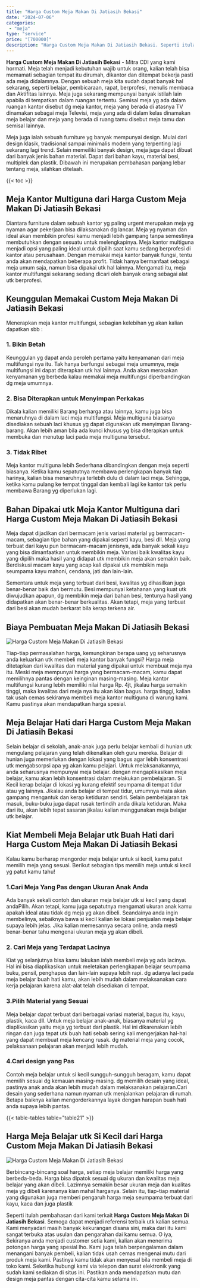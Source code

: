 ```yaml
---
title: "Harga Custom Meja Makan Di Jatiasih Bekasi"
date: "2024-07-06"
categories:
 - "meja"
type: "service"
price: "[700000]"
description: "Harga Custom Meja Makan Di Jatiasih Bekasi. Seperti itulah pembahasan dari kami terkait **Harga Custom Meja Makan Di Jatiasih Bekasi**. Semoga dapat menjadi..."
---
```


**Harga Custom Meja Makan Di Jatiasih Bekasi** - Mitra CDI yang kami hormati. Meja telah menjadi kebutuhan wajib untuk orang, kalian telah bisa memamati sebagian tempat itu dirumah, dikantor dan ditempat bekerja pasti ada meja didalamnya. Dengan sebuah meja kita sudah dapat banyak hal sekarang, seperti belajar, pembicaraan, rapat, berprofesi, menulis membaca dan Aktifitas lainnya. Meja juga sekarang mempunyai banyak istilah lain apabila di tempatkan dalam ruangan tertentu. Semisal meja yg ada dalam ruangan kantor disebut dg meja kantor, meja yang berada di atasnya TV dinamakan sebagai meja Televisi, meja yang ada di dalam kelas dinamakan meja belajar dan meja yang berada di ruang tamu disebut meja tamu dan semisal lainnya.

Meja juga ialah sebuah furniture yg banyak mempunyai design. Mulai dari design klasik, tradisional sampai minimalis modern yang terpenting lagi sekarang lagi trend. Selain memeiliki banyak design, meja juga dapat dibuat dari banyak jenis bahan material. Dapat dari bahan kayu, material besi, multiplek dan plastik. Dibawah ini merupakan pembahasan panjang lebar tentang meja, silahkan ditelaah.

{{< toc >}}

## Meja Kantor Multiguna dari Harga Custom Meja Makan Di Jatiasih Bekasi

Diantara furniture dalam sebuah kantor yg paling urgent merupakan meja yg nyaman agar pekerjaan bisa dilaksanakan dg lancar. Meja yg nyaman dan ideal akan membikin profesi kamu menjadi lebih gampang tanpa semestinya membutuhkan dengan sesuatu untuk melengkapinya. Meja kantor multiguna menjadi opsi yang paling ideal untuk dipilih saat kamu sedang berprofesi di kantor atau perusahaan. Dengan memakai meja kantor banyak fungsi, tentu anda akan mendapatkan beberapa profit. Tidak hanya bermanfaat sebagai meja umum saja, namun bisa dipakai utk hal lainnya. Mengamati itu, meja kantor multifungsi sekarang sedang dicari oleh banyak orang sebagai alat utk berprofesi.

## Keunggulan Memakai Custom Meja Makan Di Jatiasih Bekasi

Menerapkan meja kantor multifungsi, sebagian kelebihan yg akan kalian dapatkan sbb :

### 1\. Bikin Betah

Keunggulan yg dapat anda peroleh pertama yaitu kenyamanan dari meja multifungsi nya itu. Tak hanya berfungsi sebagai meja umumnya, meja multifungsi ini dapat diterapkan utk hal lainnya. Anda akan merasakan kenyamanan yg berbeda kalau memakai meja multifungsi diperbandingkan dg meja umumnya.

### 2\. Bisa Diterapkan untuk Menyimpan Perkakas

Dikala kalian memiliki Barang berharga atau lainnya, kamu juga bisa menaruhnya di dalam laci meja multifungsi. Meja multiguna biasanya disediakan sebuah laci khusus yg dapat digunakan utk menyimpan Barang-barang. Akan lebih aman bila ada kunci khusus yg bisa diterapkan untuk membuka dan menutup laci pada meja multiguna tersebut.

### 3\. Tidak Ribet

Meja kantor multiguna lebih Sederhana dibandingkan dengan meja seperti biasanya. Ketika kamu sepatutnya membawa perlengkapan banyak tiap harinya, kalian bisa menaruhnya terlebih dulu di dalam laci meja. Sehingga, ketika kamu pulang ke tempat tinggal dan kembali lagi ke kantor tak perlu membawa Barang yg diperlukan lagi.

## Bahan Dipakai utk Meja Kantor Multiguna dari Harga Custom Meja Makan Di Jatiasih Bekasi

Meja dapat dijadikan dari bermacam jenis variasi material yg bermacam-macam, sebagian tipe bahan yang dipakai seperti kayu, besi dll. Meja yang terbuat dari kayu pun bermacam-macam jenisnya, ada banyak sekali kayu yang bisa dimanfaatkan untuk membikin meja. Variasi baik kwalitas kayu yang dipilih maka hasil yang didapat utk membikin meja akan semakin baik. Berdiskusi macam kayu yang acap kali dipakai utk membikin meja seumpama kayu mahoni, cendana, jati dan lain-lain.

Sementara untuk meja yang terbuat dari besi, kwalitas yg dihasilkan juga benar-benar baik dan bermutu. Besi mempunyai ketahanan yang kuat utk diwujudkan apapun, dg membikin meja dari bahan besi, tentunya hasil yang didapatkan akan benar-benar berkualitas. Akan tetapi, meja yang terbuat dari besi akan mudah berkarat bila kerap terkena air.

## Biaya Pembuatan Meja Makan Di Jatiasih Bekasi

![Harga Custom Meja Makan Di Jatiasih Bekasi](/images/meja/meja-dewasa-020.jpg)

Tiap-tiap permasalahan harga, kemungkinan berapa uang yg seharusnya anda keluarkan utk membeli meja kantor banyak fungsi? Harga meja ditetapkan dari kwalitas dan material yang dipakai untuk membuat meja nya itu. Meski meja mempunyai harga yang bermacam-macam, kamu dapat memilihnya pantas dengan keinginan masing-masing. Meja kantor multifungsi kurang lebih memiliki nilai harga Rp. 4jt, jikalau harga semakin tinggi, maka kwalitas dari meja nya itu akan kian bagus. harga tinggi, kalian tak usah cemas sekiranya membeli meja kantor multiguna di warung kami. Kamu pastinya akan mendapatkan harga spesial.

## Meja Belajar Hati dari Harga Custom Meja Makan Di Jatiasih Bekasi

Selain belajar di sekolah, anak-anak juga perlu belajar kembali di hunian utk mengulang pelajaran yang telah dikenalkan oleh guru mereka. Belajar di hunian juga memerlukan dengan lokasi yang bagus agar lebih konsentrasi utk mengabsorpsi apa yg akan kamu pelajari. Untuk melaksanakannya, anda seharusnya mempunyai meja belajar. dengan mengaplikasikan meja belajar, kamu akan lebih konsentrasi dalam melakukan pembelajaran. Si Kecil kerap belajar di lokasi yg kurang efektif seumpama di tempat tidur atau yg lainnya. Jikalau anda belajar di tempat tidur, umumnya mata akan gampang mengantuk dan kerap ketiduran sendiri. Selain pembelajaran tak masuk, buku-buku juga dapat rusak tertindih anda dikala ketiduran. Maka dari itu, akan lebih tepat sasaran jikalau kalian menggunakan meja belajar utk belajar.

## Kiat Membeli Meja Belajar utk Buah Hati dari Harga Custom Meja Makan Di Jatiasih Bekasi

Kalau kamu berharap mengorder meja belajar untuk si kecil, kamu patut memilih meja yang sesuai. Berikut sebagian tips memilih meja untuk si kecil yg patut kamu tahu!

### 1.Cari Meja Yang Pas dengan Ukuran Anak Anda

Ada banyak sekali contoh dan ukuran meja belajar utk si kecil yang dapat andaPilih. Akan tetapi, kamu juga sepatutnya mengamati ukuran anak kamu apakah ideal atau tidak dg meja yg akan dibeli. Seandainya anda ingin membelinya, sebaiknya bawa si kecil kalian ke lokasi penjualan meja belajar supaya lebih jelas. Jika kalian memesannya secara online, anda mesti benar-benar tahu mengenai ukuran meja yg akan dibeli.

### 2\. Cari Meja yang Terdapat Lacinya

Kiat yg selanjutnya bisa kamu lakukan ialah membeli meja yg ada lacinya. Hal ini bisa diaplikasikan untuk meletakan perlengkapan belajar seumpama buku, pensil, penghapus dan lain-lain supaya lebih rapi. dg adanya laci pada meja belajar buah hati kamu, akan lebih mudah dalam melaksanakan cara kerja pelajaran karena alat-alat telah disediakan di tempat.

### 3.Pilih Material yang Sesuai

Meja belajar dapat terbuat dari berbagai variasi material, bagus itu, kayu, plastik, kaca dll. Untuk meja belajar anak-anak, biasanya material yg diaplikasikan yaitu meja yg terbuat dari plastik. Hal ini dikarenakan lebih ringan dan juga tepat utk buah hati sebab sering kali mengerjakan hal-hal yang dapat membuat meja kencang rusak. dg material meja yang cocok, pelaksanaan pelajaran akan menjadi lebih mudah.

### 4.Cari design yang Pas

Contoh meja belajar untuk si kecil sungguh-sungguh beragam, kamu dapat memilih sesuai dg kemauan masing-masing. dg memilih desain yang ideal, pastinya anak anda akan lebih mudah dalam melaksanakan pelajaran.Cari desain yang sederhana namun nyaman utk menjalankan pelajaran di rumah. Betapa baiknya kalian mengorderkannya layak dengan harapan buah hati anda supaya lebih pantas.

{{< table-tables table="table21" >}}

## Harga Meja Belajar utk Si Kecil dari Harga Custom Meja Makan Di Jatiasih Bekasi

![Harga Custom Meja Makan Di Jatiasih Bekasi](/images/meja/meja-anak-005.jpg)

Berbincang-bincang soal harga, setiap meja belajar memiliki harga yang berbeda-beda. Harga bisa dipatok sesuai dg ukuran dan kwalitas meja belajar yang akan dibeli. Lazimnya semakin besar ukuran meja dan kualitas meja yg dibeli karenanya kian mahal harganya. Selain itu, tiap-tiap material yang digunakan juga memberi pengaruh harga meja seumpama terbuat dari kayu, kaca dan juga plastik

Seperti itulah pembahasan dari kami terkait **Harga Custom Meja Makan Di Jatiasih Bekasi**. Semoga dapat menjadi referensi terbaik utk kalian semua. Kami menyadari masih banyak kekurangan disana sini, maka dari itu kami sangat terbuka atas usulan dan pengarahan dai kamu semua. O iya, Sekiranya anda menjadi customer setia kami, kalian akan menerima potongan harga yang spesial lho. Kami juga telah berpengalaman dalam menangani banyak pembeli, kalian tidak usah cemas mengenai mutu dari produk meja kami. Pastinya kamu tidak akan menyesal bila membeli meja di toko kami. Seketika hubungi kami via telepon dan surat elektronik yang sudah kami sediakan di situs ini. Pastikan anda mendapatkan mutu dan design meja pantas dengan cita-cita kamu selama ini.

